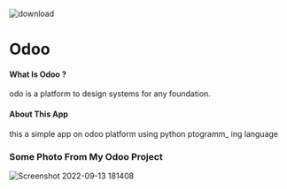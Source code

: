 ![download](https://user-images.githubusercontent.com/107361423/189951808-9eef9828-c898-446c-8cba-12a6c6faee34.png)





<h1>Odoo</h1>

<h4>What Is Odoo ?</h4>
odo is a platform to design systems for 
any foundation.

<h4>About This App</h4>
this a simple app on odoo 
platform using python ptogramm_
ing language


<h3>Some Photo From My Odoo Project</h3>



![Screenshot 2022-09-13 181408](https://user-images.githubusercontent.com/107361423/189954155-1b07979b-33c6-4fd9-8d09-b757c7f195fe.png)


